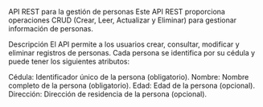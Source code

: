API REST para la gestión de personas
Este API REST proporciona operaciones CRUD (Crear, Leer, Actualizar y Eliminar) para gestionar información de personas.

Descripción
El API permite a los usuarios crear, consultar, modificar y eliminar registros de personas. Cada persona se identifica por su cédula y puede tener los siguientes atributos:

Cédula: Identificador único de la persona (obligatorio).
Nombre: Nombre completo de la persona (obligatorio).
Edad: Edad de la persona (opcional).
Dirección: Dirección de residencia de la persona (opcional).
